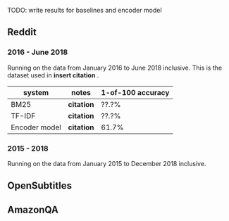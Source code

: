 TODO: write results for baselines and encoder model

## Reddit

### 2016 - June 2018

Running on the data from January 2016 to June 2018 inclusive. This is the dataset used in **insert citation** .


| system        	| notes          	| 1-of-100 accuracy 	|
|---------------	|----------------	|-------------------	|
| BM25          	| **citation**   	| ??.?%             	|
| TF-IDF        	| **citation**   	| ??.?%             	|
| Encoder model 	| **citation** 	  | 61.7%             	|

### 2015 - 2018

Running on the data from January 2015 to December 2018 inclusive.



## OpenSubtitles

## AmazonQA
